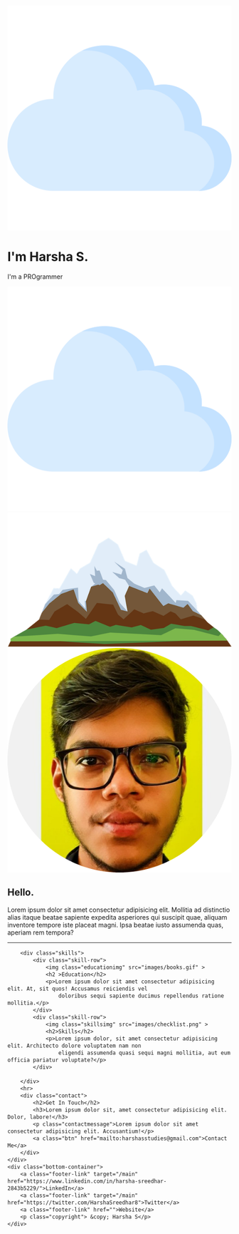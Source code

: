 <!DOCTYPE html>
<html lang="en">

<head>
    <meta charset="UTF-8">
    <meta http-equiv="X-UA-Compatible" content="IE=edge">
    <meta name="viewport" content="width=device-width, initial-scale=1.0">
    <title>Harsha S</title>
    <link rel="stylesheet" href="css/styles.css">
    <link rel="icon" href="images/icon.ico">
    <link rel="preconnect" href="https://fonts.googleapis.com">
    <link rel="preconnect" href="https://fonts.gstatic.com" crossorigin>
    <link href="https://fonts.googleapis.com/css2?family=Bebas+Neue&family=Roboto+Mono:wght@200&display=swap"
        rel="stylesheet">
</head>

<body>
    <div class="top-container">
        <img class="tcloud" src="images/cloud-computing.png" alt="cloud">
        <h1>I'm Harsha S.</h1>
        <p class="paragraph">I'm a <span class="pro">PRO</span>grammer</p>
        <img class="bcloud" src="images/cloud-computing.png" alt="cloud">
        <img src="images/mountain.png" alt="mountain">
    </div>
    <div class="middle-container">
        <div class="profile">
            <img class="profilepic" src="images/WhatsApp Image 2022-01-21 at 1.41.01 PM (1)-modified.png">
            <h2>Hello.</h2>
            <p class="intro">Lorem ipsum dolor sit amet consectetur adipisicing elit. Mollitia ad distinctio alias itaque beatae
                sapiente expedita asperiores qui suscipit quae, aliquam inventore tempore iste placeat magni. Ipsa
                beatae iusto assumenda quas, aperiam rem tempora?</p>
        </div>
        <hr>

        <div class="skills">
            <div class="skill-row">
                <img class="educationimg" src="images/books.gif" >
                <h2 >Education</h2>
                <p>Lorem ipsum dolor sit amet consectetur adipisicing elit. At, sit quos! Accusamus reiciendis vel
                    doloribus sequi sapiente ducimus repellendus ratione mollitia.</p>
            </div>
            <div class="skill-row">
                <img class="skillsimg" src="images/checklist.png" >
                <h2>Skills</h2>
                <p>Lorem ipsum dolor, sit amet consectetur adipisicing elit. Architecto dolore voluptatem nam non
                    eligendi assumenda quasi sequi magni mollitia, aut eum officia pariatur voluptate?</p>
            </div>

        </div>
        <hr>
        <div class="contact">
            <h2>Get In Touch</h2>
            <h3>Lorem ipsum dolor sit, amet consectetur adipisicing elit. Dolor, labore!</h3>
            <p class="contactmessage">Lorem ipsum dolor sit amet consectetur adipisicing elit. Accusantium!</p>
            <a class="btn" href="mailto:harshasstudies@gmail.com">Contact Me</a>
        </div>
    </div>
    <div class="bottom-container">
        <a class="footer-link" target="/main" href="https://www.linkedin.com/in/harsha-sreedhar-2843b5229/">LinkedIn</a>
        <a class="footer-link" target="/main" href="https://twitter.com/HarshaSreedhar8">Twitter</a>
        <a class="footer-link" href="">Website</a>
        <p class="copyright"> &copy; Harsha S</p>
    </div>
</body>

</html>
